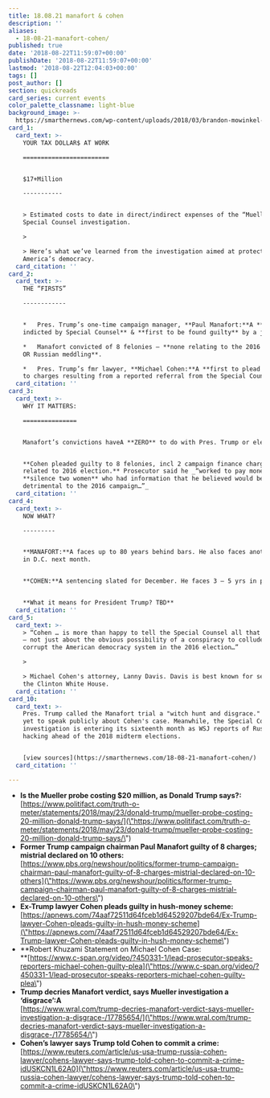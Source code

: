 ```yaml
---
title: 18.08.21 manafort & cohen
description: ''
aliases:
  - 18-08-21-manafort-cohen/
published: true
date: '2018-08-22T11:59:07+00:00'
publishDate: '2018-08-22T11:59:07+00:00'
lastmod: '2018-08-22T12:04:03+00:00'
tags: []
post_author: []
section: quickreads
card_series: current events
color_palette_classname: light-blue
background_image: >-
  https://smarthernews.com/wp-content/uploads/2018/03/brandon-mowinkel-211936-unsplash-scaled.jpg
card_1:
  card_text: >-
    YOUR TAX DOLLAR$ AT WORK

    ========================


    $17+Million

    -----------


    > Estimated costs to date in direct/indirect expenses of the “Mueller”
    Special Counsel investigation.

    > 

    > Here’s what we’ve learned from the investigation aimed at protecting
    America’s democracy.
  card_citation: ''
card_2:
  card_text: >-
    THE “FIRSTS”

    ------------


    *   Pres. Trump’s one-time campaign manager, **Paul Manafort:**A **first
    indicted by Special Counsel** & **first to be found guilty** by a jury.

    *   Manafort convicted of 8 felonies – **none relating to the 2016 election
    OR Russian meddling**.

    *   Pres. Trump’s fmr lawyer, **Michael Cohen:**A **first to plead guilty**
    to charges resulting from a reported referral from the Special Counsel.
  card_citation: ''
card_3:
  card_text: >-
    WHY IT MATTERS:

    ===============


    Manafort’s convictions haveA **ZERO** to do with Pres. Trump or election.


    **Cohen pleaded guilty to 8 felonies, incl 2 campaign finance charges
    related to 2016 election.** Prosecutor said he _“worked to pay money to
    **silence two women** who had information that he believed would be
    detrimental to the 2016 campaign…”_
  card_citation: ''
card_4:
  card_text: >-
    NOW WHAT?

    ---------


    **MANAFORT:**A faces up to 80 years behind bars. He also faces another trial
    in D.C. next month.


    **COHEN:**A sentencing slated for December. He faces 3 – 5 yrs in prison.


    **What it means for President Trump? TBD**
  card_citation: ''
card_5:
  card_text: >-
    > “Cohen … is more than happy to tell the Special Counsel all that he knows
    – not just about the obvious possibility of a conspiracy to collude and
    corrupt the American democracy system in the 2016 election…”

    > 

    > Michael Cohen's attorney, Lanny Davis. Davis is best known for serving in
    the Clinton White House.
  card_citation: ''
card_10:
  card_text: >-
    Pres. Trump called the Manafort trial a "witch hunt and disgrace." He has
    yet to speak publicly about Cohen's case. Meanwhile, the Special Counsel's
    investigation is entering its sixteenth month as WSJ reports of Russian
    hacking ahead of the 2018 midterm elections.


    [view sources](https://smarthernews.com/18-08-21-manafort-cohen/)
  card_citation: ''

---
```

*   **Is the Mueller probe costing $20 million, as Donald Trump says?:** [https://www.politifact.com/truth-o-meter/statements/2018/may/23/donald-trump/mueller-probe-costing-20-million-donald-trump-says/](\"https://www.politifact.com/truth-o-meter/statements/2018/may/23/donald-trump/mueller-probe-costing-20-million-donald-trump-says/\")
*   **Former Trump campaign chairman Paul Manafort guilty of 8 charges; mistrial declared on 10 others:**  
    [https://www.pbs.org/newshour/politics/former-trump-campaign-chairman-paul-manafort-guilty-of-8-charges-mistrial-declared-on-10-others](\"https://www.pbs.org/newshour/politics/former-trump-campaign-chairman-paul-manafort-guilty-of-8-charges-mistrial-declared-on-10-others\")
*   **Ex-Trump lawyer Cohen pleads guilty in hush-money scheme:** [https://apnews.com/74aaf72511d64fceb1d64529207bde64/Ex-Trump-lawyer-Cohen-pleads-guilty-in-hush-money-scheme](\"https://apnews.com/74aaf72511d64fceb1d64529207bde64/Ex-Trump-lawyer-Cohen-pleads-guilty-in-hush-money-scheme\")
*   **Robert Khuzami Statement on Michael Cohen Case:  
    **[https://www.c-span.org/video/?450331-1/lead-prosecutor-speaks-reporters-michael-cohen-guilty-plea](\"https://www.c-span.org/video/?450331-1/lead-prosecutor-speaks-reporters-michael-cohen-guilty-plea\")
*   **Trump decries Manafort verdict, says Mueller investigation a ‘disgrace’:A**  
    [https://www.wral.com/trump-decries-manafort-verdict-says-mueller-investigation-a-disgrace-/17785654/](\"https://www.wral.com/trump-decries-manafort-verdict-says-mueller-investigation-a-disgrace-/17785654/\")
*   **Cohen’s lawyer says Trump told Cohen to commit a crime:** [https://www.reuters.com/article/us-usa-trump-russia-cohen-lawyer/cohens-lawyer-says-trump-told-cohen-to-commit-a-crime-idUSKCN1L62A0](\"https://www.reuters.com/article/us-usa-trump-russia-cohen-lawyer/cohens-lawyer-says-trump-told-cohen-to-commit-a-crime-idUSKCN1L62A0\")